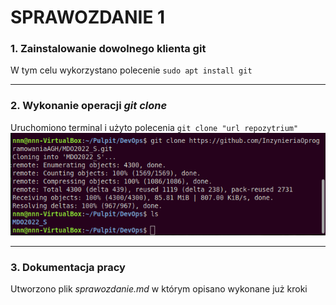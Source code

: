 # SPRAWOZDANIE 1

### 1. Zainstalowanie dowolnego klienta git
W tym celu wykorzystano polecenie `sudo apt install git`

---
### 2. Wykonanie operacji *git clone* 
Uruchomiono terminal i użyto polecenia `git clone "url repozytrium"`  
![wykonanie operacji "git clone"](./cloneGit.png)

---
### 3. Dokumentacja pracy
Utworzono plik *sprawozdanie.md* w którym opisano wykonane już kroki
